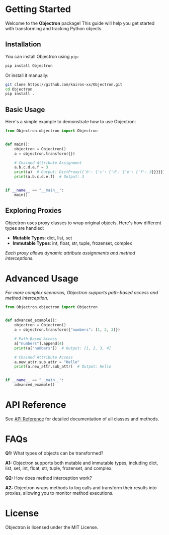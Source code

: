# Getting Started

Welcome to the **Objectron** package! This guide will help you get started with transforming and tracking Python objects.

## Installation

You can install Objectron using `pip`:

```bash
pip install Objectron
```
Or install it manually:
```bash
git clone https://github.com/kairos-xx/Objectron.git
cd Objectron
pip install .
```

## Basic Usage

Here's a simple example to demonstrate how to use Objectron:
```python
from Objectron.objectron import Objectron


def main():
    objectron = Objectron()
    a = objectron.transform({})

    # Chained Attribute Assignment
    a.b.c.d.e.f = 3
    print(a)  # Output: DictProxy({'b': {'c': {'d': {'e': {'f': 3}}}}}})
    print(a.b.c.d.e.f)  # Output: 3


if __name__ == "__main__":
    main()
```

## Exploring Proxies

Objectron uses proxy classes to wrap original objects. Here's how different types are handled:

- **Mutable Types**: dict, list, set
- **Immutable Types**: int, float, str, tuple, frozenset, complex

*Each proxy allows dynamic attribute assignments and method interceptions.*

# Advanced Usage

*For more complex scenarios, Objectron supports path-based access and method interception.*

```python
from Objectron.objectron import Objectron


def advanced_example():
    objectron = Objectron()
    a = objectron.transform({"numbers": [1, 2, 3]})

    # Path-Based Access
    a["numbers"].append(4)
    print(a["numbers"])  # Output: [1, 2, 3, 4]

    # Chained Attribute Access
    a.new_attr.sub_attr = "Hello"
    print(a.new_attr.sub_attr)  # Output: Hello


if __name__ == "__main__":
    advanced_example()
```
# API Reference

See [API Reference](api_reference.md) for detailed documentation of all classes and methods.

# FAQs

**Q1:** What types of objects can be transformed?

**A1:** Objectron supports both mutable and immutable types, including dict, list, set, int, float, str, tuple, frozenset, and complex.

**Q2:** How does method interception work?

**A2:** Objectron wraps methods to log calls and transform their results into proxies, allowing you to monitor method executions.

# License

Objectron is licensed under the MIT License.
